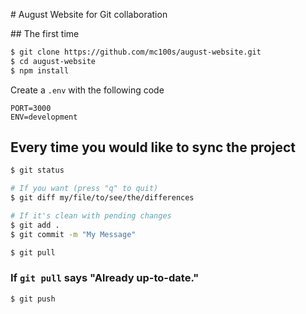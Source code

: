 # August Website for Git collaboration

## The first time

```sh
$ git clone https://github.com/mc100s/august-website.git
$ cd august-website
$ npm install
```

Create a `.env` with the following code
```
PORT=3000
ENV=development
```

## Every time you would like to sync the project

```sh
$ git status

# If you want (press "q" to quit)
$ git diff my/file/to/see/the/differences

# If it's clean with pending changes
$ git add .
$ git commit -m "My Message"

$ git pull
```

### If `git pull` says "Already up-to-date."

```sh
$ git push
```